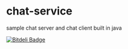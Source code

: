 chat-service
============

sample chat server and chat client built in java


[![Bitdeli Badge](https://d2weczhvl823v0.cloudfront.net/maany/chat-service/trend.png)](https://bitdeli.com/free "Bitdeli Badge")

